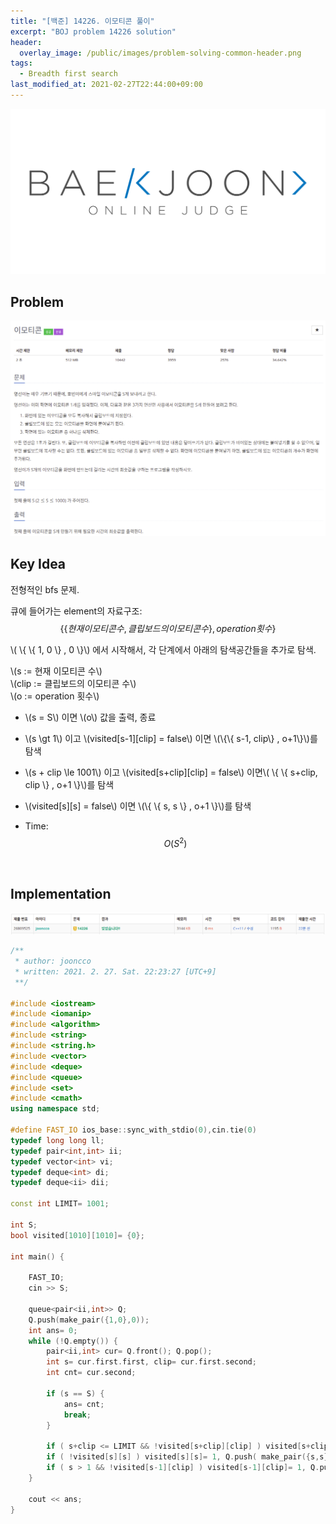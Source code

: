 ```yaml
---
title: "[백준] 14226. 이모티콘 풀이"
excerpt: "BOJ problem 14226 solution"
header:
  overlay_image: /public/images/problem-solving-common-header.png
tags:
  - Breadth first search
last_modified_at: 2021-02-27T22:44:00+09:00
---
```

<a href="https://www.acmicpc.net/">
  <img src="/public/images/boj-logo.png"/>
</a>

## Problem
<a href="https://www.acmicpc.net/problem/14226">
    <img src="/public/images/boj-14226.png"/>
</a>

<br/>

## Key Idea
전형적인 bfs 문제.

큐에 들어가는 element의 자료구조:
$$ \{ \{ 현재 이모티콘 수, 클립보드의 이모티콘 수 \} , operation 횟수 \} $$

\\( \\{ \\{ 1, 0 \\} , 0 \\}\\) 에서 시작해서, 각 단계에서 아래의 탐색공간들을 추가로 탐색.  

\\(s := 현재 이모티콘 수\\)  
\\(clip := 클립보드의 이모티콘 수\\)  
\\(o := operation 횟수\\)  
- \\(s = S\\) 이면 \\(o\\) 값을 출력, 종료
- \\(s \gt 1\\) 이고 \\(visited[s-1][clip] = false\\) 이면  \\(\\{\\{ s-1, clip\\} , o+1\\}\\)를 탐색
- \\(s + clip \le 1001\\) 이고 \\(visited[s+clip][clip] = false\\) 이면\\( \\{ \\{ s+clip, clip \\} , o+1 \\}\\)를 탐색
- \\(visited[s][s] = false\\) 이면  \\(\\{ \\{ s, s \\} , o+1 \\}\\)를 탐색

- Time: $$O(S^2)$$

<br/>

## Implementation
<img src="/public/images/boj-14226-result.png"/>

```cpp
/**
 * author: jooncco
 * written: 2021. 2. 27. Sat. 22:23:27 [UTC+9]
 **/

#include <iostream>
#include <iomanip>
#include <algorithm>
#include <string>
#include <string.h>
#include <vector>
#include <deque>
#include <queue>
#include <set>
#include <cmath>
using namespace std;

#define FAST_IO ios_base::sync_with_stdio(0),cin.tie(0)
typedef long long ll;
typedef pair<int,int> ii;
typedef vector<int> vi;
typedef deque<int> di;
typedef deque<ii> dii;

const int LIMIT= 1001;

int S;
bool visited[1010][1010]= {0};

int main() {
    
    FAST_IO;
    cin >> S;
    
    queue<pair<ii,int>> Q;
    Q.push(make_pair({1,0},0));
    int ans= 0;
    while (!Q.empty()) {
        pair<ii,int> cur= Q.front(); Q.pop();
        int s= cur.first.first, clip= cur.first.second;
        int cnt= cur.second;
        
        if (s == S) {
            ans= cnt;
            break;
        }
        
        if ( s+clip <= LIMIT && !visited[s+clip][clip] ) visited[s+clip][clip]= 1, Q.push( make_pair({s+clip,clip}, cnt+1) );
        if ( !visited[s][s] ) visited[s][s]= 1, Q.push( make_pair({s,s}, cnt+1));
        if ( s > 1 && !visited[s-1][clip] ) visited[s-1][clip]= 1, Q.push( {make_pair(s-1,clip}, cnt+1) );
    }

    cout << ans;
}
```
